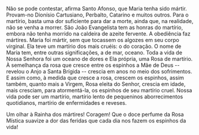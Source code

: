 Não se pode contestar, afirma Santo Afonso, que Maria tenha sido mártir. Provam-no Dionísio Cartusiano, Perbalto, Catarino e muitos outros. Para o martírio, basta uma dor suficiente para dar a morte, ainda que, na realidade, não se venha a morrer. São João Evangelista tem as honras do martírio, embora não tenha morrido na caldeira de azeite fervente. A obediência faz mártires. Maria foi mártir, sem que tocassem os algozes em seu corpo virginal. Ela teve um martírio dos mais cruéis: o do coração. O nome de Maria tem, entre outras significações, a de mar, oceano. Toda a vida de Nossa Senhora foi um oceano de dores e Ela própria, uma Rosa de martírio. À semelhança da rosa que cresce entre os espinhos a Mãe de Deus -- revelou o Anjo a Santa Brígida -- crescia em anos no meio dos sofrimentos. E assim como, à medida que cresce a rosa, crescem os espinhos, assim também, quanto mais a Virgem, Rosa eleita do Senhor, crescia em idade, mais cresciam, para atormentá-la, os espinhos de seu martírio cruel. Nossa vida pode ser um martírio, martírio lento de pequeninos aborrecimentos quotidianos, martírio de enfermidades e reveses.

Um olhar à Rainha dos mártires! Coragem! Que o doce perfume da Rosa Mística suavize a dor das feridas que cada dia nos fazem os espinhos da vida!